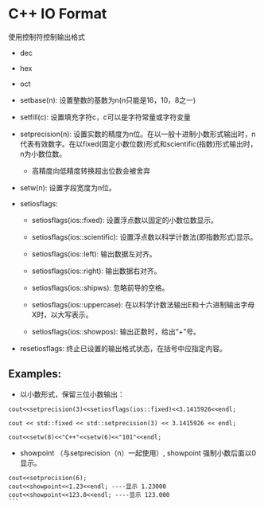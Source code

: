 # C++ IO Format

使用控制符控制输出格式

- dec
- hex
- oct

- setbase(n): 设置整数的基数为n(n只能是16，10，8之一)

- setfill(c): 设置填充字符c，c可以是字符常量或字符变量

- setprecision(n): 设置实数的精度为n位。在以一般十进制小数形式输出时，n代表有效数字。在以fixed(固定小数位数)形式和scientific(指数)形式输出时，n为小数位数。
  - 高精度向低精度转换超出位数会被舍弃

- setw(n): 设置字段宽度为n位。

- setiosflags:
    - setiosflags(ios::fixed): 设置浮点数以固定的小数位数显示。

    - setiosflags(ios::scientific): 设置浮点数以科学计数法(即指数形式)显示。

    - setiosflags(ios::left): 输出数据左对齐。

    - setiosflags(ios::right): 输出数据右对齐。

    - setiosflags(ios::shipws): 忽略前导的空格。

    - setiosflags(ios::uppercase): 在以科学计数法输出E和十六进制输出字母X时，以大写表示。

    - setiosflags(ios::showpos): 输出正数时，给出“+”号。

- resetiosflags: 终止已设置的输出格式状态，在括号中应指定内容。

## Examples:
- 以小数形式，保留三位小数输出：
```
cout<<setprecision(3)<<setiosflags(ios::fixed)<<3.1415926<<endl;

cout << std::fixed << std::setprecision(3) << 3.1415926 << endl;
```

```
cout<<setw(8)<<"C++"<<setw(6)<<"101"<<endl;
```

- showpoint （与setprecision（n）一起使用）, showpoint 强制小数后面以0显示。
````
cout<<setprecision(6);
cout<<showpoint<<1.23<<endl; ----显示 1.23000
cout<<showpoint<<123.0<<endl; ----显示 123.000
```

